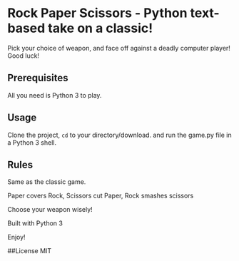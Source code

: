 # Rock Paper Scissors - Python text-based take on a classic!

Pick your choice of weapon, and face off against a deadly computer player! Good luck!

## Prerequisites

All you need is Python 3 to play.

## Usage
Clone the project, <code>cd</code> to your directory/download. and run the game.py file in a Python 3 shell.

## Rules
Same as the classic game.

Paper covers Rock, Scissors cut Paper, Rock smashes scissors

Choose your weapon wisely!

Built with Python 3

Enjoy!

##License
MIT